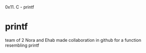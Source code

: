 0x11. C - printf
# printf
team of 2 Nora and Ehab
made collaboration in github
for a function resembling printf
